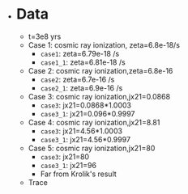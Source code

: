 - # Data
  - t=3e8 yrs
  - Case 1: cosmic ray ionization, zeta=6.8e-18/s
    - `case1`: zeta=6.79e-18 /s
    - `case1_1`: zeta=6.81e-18 /s
  - Case 2: cosmic ray ionization,zeta=6.8e-16
    - `case2`: zeta=6.7e-16 /s
    - `case2_1`: zeta=6.9e-16 /s
  - Case 3: cosmic ray ionization,jx21=0.0868
    - `case3`: jx21=0.0868*1.0003
    - `case3_1`: jx21=0.096*0.9997
  - Case 4: cosmic ray ionization,jx21=8.81
    - `case3`: jx21=4.56*1.0003
    - `case3_1`: jx21=4.56*0.9997
  - Case 5: cosmic ray ionization,jx21=80
    - `case3`: jx21=80
    - `case3_1`: jx21=96
    - Far from Krolik's result
  - Trace